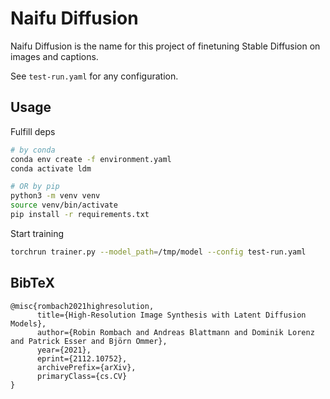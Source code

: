 # Naifu Diffusion

Naifu Diffusion is the name for this project of finetuning Stable Diffusion on images and captions.

See `test-run.yaml` for any configuration.

## Usage

Fulfill deps

```bash
# by conda
conda env create -f environment.yaml
conda activate ldm

# OR by pip
python3 -m venv venv
source venv/bin/activate
pip install -r requirements.txt
```
Start training

```bash
torchrun trainer.py --model_path=/tmp/model --config test-run.yaml
```

## BibTeX

```
@misc{rombach2021highresolution,
      title={High-Resolution Image Synthesis with Latent Diffusion Models}, 
      author={Robin Rombach and Andreas Blattmann and Dominik Lorenz and Patrick Esser and Björn Ommer},
      year={2021},
      eprint={2112.10752},
      archivePrefix={arXiv},
      primaryClass={cs.CV}
}

```